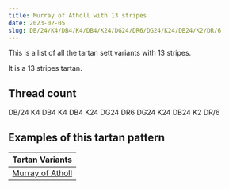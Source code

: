 ```yaml
---
title: Murray of Atholl with 13 stripes
date: 2023-02-05
slug: DB/24/K4/DB4/K4/DB4/K24/DG24/DR6/DG24/K24/DB24/K2/DR/6
---
```

This is a list of all the tartan sett variants with 13 stripes.

It is a 13 stripes tartan.


## Thread count
DB/24 K4 DB4 K4 DB4 K24 DG24 DR6 DG24 K24 DB24 K2 DR/6

## Examples of this tartan pattern

| Tartan Variants |
|---------------|
| [Murray of Atholl](/variants/db/24/k4/db4/k4/db4/k24/dg24/dr6/dg24/k24/db24/k2/dr/6-db000052-dg11450d-draa0000-k000000)||
